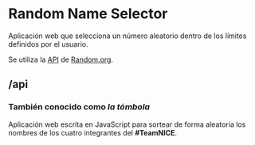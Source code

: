 # Random Name Selector
Aplicación web que selecciona un número aleatorio dentro de los límites definidos por el usuario.

Se utiliza la [API](https://api.random.org/json-rpc/1/) de [Random.org](https://random.org/).

## /api
### También conocido como _la tómbola_
Aplicación web escrita en JavaScript para sortear de forma aleatoria los nombres de los cuatro integrantes del __#TeamNICE__.
